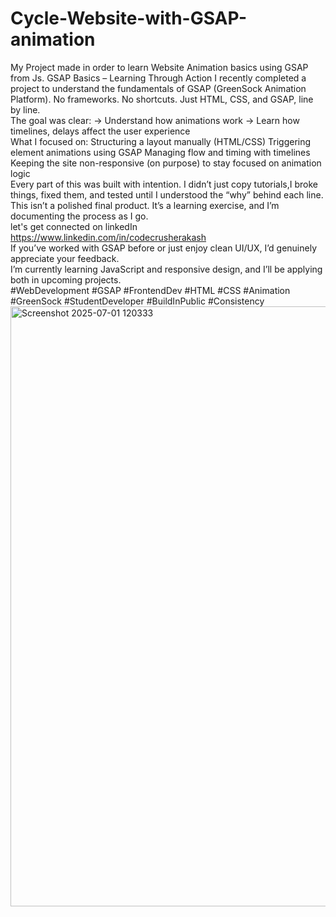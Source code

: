 # Cycle-Website-with-GSAP-animation
My Project made in order to learn Website Animation basics using GSAP from Js.
GSAP Basics – Learning Through Action
I recently completed a project to understand the fundamentals of GSAP (GreenSock Animation Platform).
No frameworks. No shortcuts. Just HTML, CSS, and GSAP, line by line.
<br>
The goal was clear:
→ Understand how animations work
→ Learn how timelines, delays affect the user experience
<br>
What I focused on:
Structuring a layout manually (HTML/CSS)
Triggering element animations using GSAP
Managing flow and timing with timelines
Keeping the site non-responsive (on purpose) to stay focused on animation logic
<br>
Every part of this was built with intention.
I didn’t just copy tutorials,I broke things, fixed them, and tested until I understood the “why” behind each line.
This isn’t a polished final product.
It’s a learning exercise, and I’m documenting the process as I go.
<br>
let's get connected on linkedIn<br>https://www.linkedin.com/in/codecrusherakash
<br>
If you’ve worked with GSAP before or just enjoy clean UI/UX, I’d genuinely appreciate your feedback.
<br>
I’m currently learning JavaScript and responsive design, and I’ll be applying both in upcoming projects.<br>
#WebDevelopment #GSAP #FrontendDev #HTML #CSS #Animation #GreenSock #StudentDeveloper #BuildInPublic #Consistency <img width="960" alt="Screenshot 2025-07-01 120333" src="https://github.com/user-attachments/assets/2e884df9-2252-46b8-bba8-a24b3ae65bf5" />

